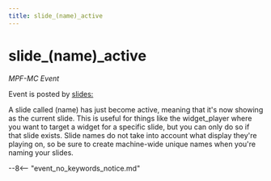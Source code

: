 ```yaml
---
title: slide_(name)_active
---
```


# slide_(name)\_active


*MPF-MC Event*

Event is posted by [slides:](../config/slides.md)

A slide called (name) has just become active, meaning that it's now
showing as the current slide. This is useful for things like the
widget_player where you want to target a widget for a specific slide,
but you can only do so if that slide exists. Slide names do not take
into account what display they're playing on, so be sure to create
machine-wide unique names when you're naming your slides.

--8<-- "event_no_keywords_notice.md"
